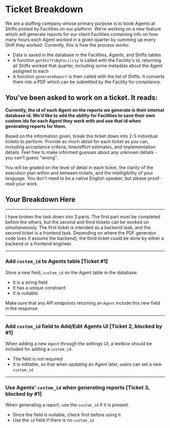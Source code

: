 # Ticket Breakdown
We are a staffing company whose primary purpose is to book Agents at Shifts posted by Facilities on our platform. We're working on a new feature which will generate reports for our client Facilities containing info on how many hours each Agent worked in a given quarter by summing up every Shift they worked. Currently, this is how the process works:

- Data is saved in the database in the Facilities, Agents, and Shifts tables
- A function `getShiftsByFacility` is called with the Facility's id, returning all Shifts worked that quarter, including some metadata about the Agent assigned to each
- A function `generateReport` is then called with the list of Shifts. It converts them into a PDF which can be submitted by the Facility for compliance.

## You've been asked to work on a ticket. It reads:

**Currently, the id of each Agent on the reports we generate is their internal database id. We'd like to add the ability for Facilities to save their own custom ids for each Agent they work with and use that id when generating reports for them.**


Based on the information given, break this ticket down into 2-5 individual tickets to perform. Provide as much detail for each ticket as you can, including acceptance criteria, time/effort estimates, and implementation details. Feel free to make informed guesses about any unknown details - you can't guess "wrong".


You will be graded on the level of detail in each ticket, the clarity of the execution plan within and between tickets, and the intelligibility of your language. You don't need to be a native English speaker, but please proof-read your work.

## Your Breakdown Here

---
I have broken the task down into 3 parts. The first part must be completed before the others, but the second and third tickets can be worked on simultaneously. 
The first ticket is intended as a backend task, and the second ticket is a frontend task. 
Depending on where the PDF generator code lives (I assume the backend), the third ticket could be done by either a backend or a frontend engineer.

---
### Add `custom_id` to Agents table [Ticket #1]

Store a new field, `custom_id` on the Agent table in the database:
- It is a string field
- It has a unique constraint
- It is nullable

Make sure that any API endpoints returning an `Agent` include this new field in the response

---
### Add `custom_id` field to Add/Edit Agents UI [Ticket 2, blocked by #1]

When adding a new `Agent` through the settings UI, a textbox should be included for adding a `custom_id`
- The field is not required
- It is editable, so that when updating an Agent later, users can set a new `custom_id`

---
### Use Agents' `custom_id` when generating reports [Ticket 3, blocked by #1]

When generating a report, use the `custom_id` if it is present.
- Since the field is nullable, check first before using it
- Use the `id` field if there is no `custom_id`
